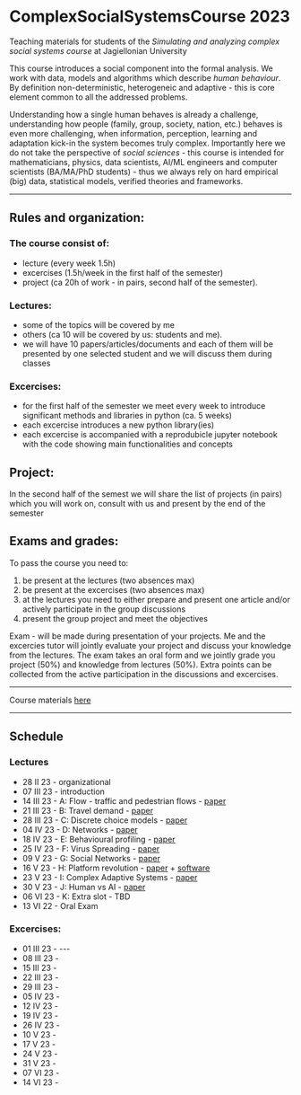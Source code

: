 # ComplexSocialSystemsCourse 2023

Teaching materials for students of the _Simulating and analyzing complex social systems course_ at Jagiellonian University

This course introduces a social component into the formal analysis. We work with data, models and algorithms which describe _human behaviour_. By definition non-deterministic, heterogeneic and adaptive - this is core element common to all the addressed problems. 

Understanding how a single human behaves is already a challenge, understanding how people (family, group, society, nation, etc.) behaves is even more challenging, when information, perception, learning and adaptation kick-in the system becomes truly complex. Importantly here we do not take the perspective of _social sciences_ - this course is intended for mathematicians, physics, data scientists, AI/ML engineers and computer scientists (BA/MA/PhD students) - thus we always rely on hard empirical (big) data, statistical models, verified theories and frameworks.



---

## Rules and organization:

### The course consist of:
* lecture (every week 1.5h)
* excercises (1.5h/week in the first half of the semester)
* project (ca 20h of work - in pairs, second half of the semester).

### Lectures:

* some of the topics will be covered by me
* others (ca 10 will be covered by us: students and me).
* we will have 10 papers/articles/documents and each of them will be presented by one selected student and we will discuss them during classes



### Excercises:

* for the first half of the semester we meet every week to introduce significant methods and libraries in python (ca. 5 weeks)
* each excercise introduces a new python library(ies)
* each excercise is accompanied with a reprodubicle jupyter notebook with the code showing main functionalities and concepts

## Project:

In the second half of the semest we will share the list of projects (in pairs) which you will work on, consult with us and present by the end of the semester

## Exams and grades:

To pass the course you need to:
1. be present at the lectures (two absences max) 
2. be present at the excercises (two absences max)
3. at the lectures you need to either prepare and present one article and/or actively participate in the group discussions
4. present the group project and meet the objectives

Exam - will be made during presentation of your projects. Me and the excercies tutor will jointly evaluate your project and discuss your knowledge from the lectures. The exam takes an oral form and we jointly grade you project (50%) and knowledge from lectures (50%). Extra points can be collected from the active participation in the discussions and excercises.

---

Course materials [here](https://github.com/RafalKucharskiPK/ComplexSocialSystemsCourse/blob/main/Course.ipynb)

----

## Schedule

### Lectures

* 28 II 23 - organizational
* 07 III 23 - introduction
* 14 III 23 - A: Flow - traffic and pedestrian flows - [paper](https://github.com/RafalKucharskiPK/ComplexSocialSystemsCourse/blob/main/papers/helbing_pedestrians.pdf) 
* 21 III 23 - B: Travel demand - [paper](https://github.com/RafalKucharskiPK/ComplexSocialSystemsCourse/blob/main/papers/gonzales_mobility.pdf) 
* 28 III 23 - C: Discrete choice models - [paper](https://github.com/RafalKucharskiPK/ComplexSocialSystemsCourse/blob/main/papers/train_logit.pdf) 
* 04 IV 23 - D: Networks - [paper](http://networksciencebook.com/chapter/2) 
* 18 IV 23 - E: Behavioural profiling - [paper](/papers/kosinski.pdf) 
* 25 IV 23 - F: Virus Spreading - [paper](http://networksciencebook.com/chapter/10)
* 09 V 23 - G: Social Networks - [paper](/papers/fake.pdf) 
* 16 V 23 - H: Platform revolution - [paper](https://arxiv.org/abs/2011.12827) + [software](https://github.com/RafalKucharskiPK/MaaSSim/) 
* 23 V 23 - I: Complex Adaptive Systems - [paper](/papers/animal_collective_behaviour.pdf)
* 30 V 23 - J: Human vs AI - [paper](/papers/starcraft.pdf) 
* 06 VI 23 - K: Extra slot - TBD
* 13 VI 22 - Oral Exam

### Excercises:

* 01 III 23 - ---
* 08 III 23 - 
* 15 III 23 - 
* 22 III 23 -
* 29 III 23 -
* 05 IV 23 -
* 12 IV 23 -
* 19 IV 23 -
* 26 IV 23 -
* 10 V 23 -
* 17 V 23 -
* 24 V 23 -
* 31 V 23 -
* 07 VI 23 -
* 14 VI 23 - 

